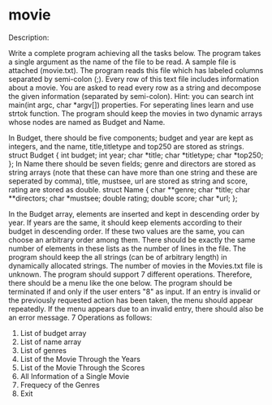 # movie

Description: 

Write a complete program achieving all the tasks below.
The program takes a single argument as the name of the file to be read. A sample file is attached (movie.txt). The program reads this file which has labeled columns separated by semi-colon (;). Every row of this text file includes information about a movie. You are asked to read every row as a string and decompose the given information (separated by semi-colon). 
Hint: you can search int main(int argc, char *argv[]) properties. For seperating lines learn and use strtok function. 
The program should keep the movies in two dynamic arrays whose nodes are named as Budget and Name. 

In Budget, there should be five components; budget and year are kept as integers, and the name, title,titletype and top250 are stored as strings. 
struct Budget
{
      int budget;
      int year;
      char *title;
      char *titletype;
      char *top250;
};
In Name there should be seven fields; genre and directors are stored as string arrays (note that these can have more than one string and these are seperated by comma),  title, mustsee, url are stored as string and score, rating are stored as double. 
struct Name
{
    char **genre;
    char *title;
    char **directors;
    char *mustsee;
    double rating;
    double score;
    char *url;
};

In the Budget array, elements are inserted and kept in descending order by year. If years are the same, it should keep elements according to their budget in descending order. If these two values are the same, you can choose an arbitrary order among them. There should be exactly the same number of elements in these lists as the number of lines in the file.
The program should keep the all strings (can be of arbitrary length) in dynamically allocated strings.
The number of movies in the Movies.txt file is unknown.
The program should support 7 different operations. Therefore, there should be a menu like the one below. The program should be terminated if and only if the user enters "8" as input. If an entry is invalid or the previously requested action has been taken, the menu should appear repeatedly. If the menu appears due to an invalid entry, there should also be an error message.
7 Operations as follows:
1.	List of budget array
2.	List of name array
3.	List of genres
4.	List of the Movie Through the Years
5.	List of the Movie Through the Scores
6.	All Information of a Single Movie
7.	Frequecy of the Genres
8.	Exit

